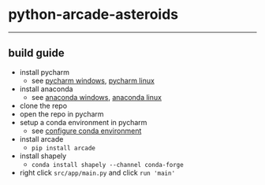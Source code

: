 # python-arcade-asteroids

***

## build guide

- install pycharm
  - see [pycharm windows](https://www.jetbrains.com/pycharm/download/download-thanks.html?platform=windows&code=PCC), [pycharm linux](https://www.jetbrains.com/pycharm/download/download-thanks.html?platform=linux&code=PCC)
- install anaconda
  - see [anaconda windows](https://repo.anaconda.com/archive/Anaconda3-2022.10-Windows-x86_64.exe), [anaconda linux](https://repo.anaconda.com/archive/Anaconda3-2022.10-Linux-x86_64.sh)
- clone the repo
- open the repo in pycharm
- setup a conda environment in pycharm
  - see [configure conda environment](https://www.jetbrains.com/help/pycharm/conda-support-creating-conda-virtual-environment.html)
- install arcade
  - `pip install arcade`
- install shapely
  - `conda install shapely --channel conda-forge` 
- right click `src/app/main.py` and click `run 'main'`
